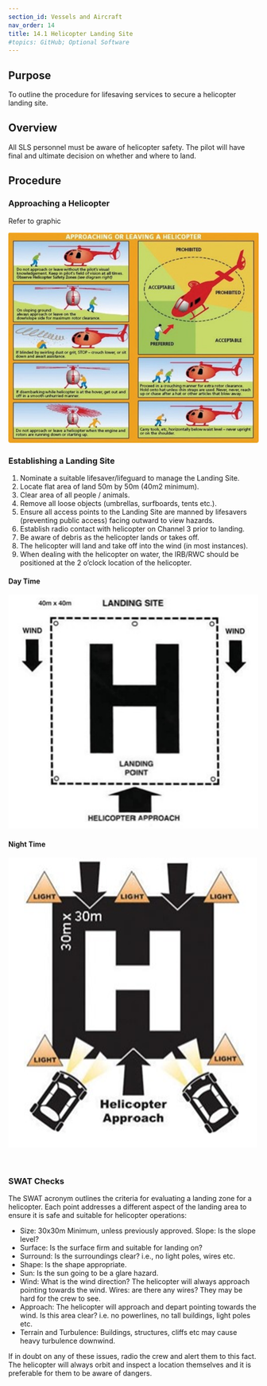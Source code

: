 ```yaml
---
section_id: Vessels and Aircraft
nav_order: 14
title: 14.1 Helicopter Landing Site
#topics: GitHub; Optional Software
---
```


## Purpose
To outline the procedure for lifesaving services to secure a helicopter landing site.

## Overview
All SLS personnel must be aware of helicopter safety. The pilot will have final and ultimate decision on whether and where to land.

## Procedure

### Approaching a Helicopter
Refer to graphic

![Helicopter Landing Site](../images/14-1-Helicopter-Landing-Site.png)
 
### Establishing a Landing Site
1.	Nominate a suitable lifesaver/lifeguard to manage the Landing Site.
2.	Locate flat area of land 50m by 50m (40m2 minimum).
3.	Clear area of all people / animals.
4.	Remove all loose objects (umbrellas, surfboards, tents etc.).
5.	Ensure all access points to the Landing Site are manned by lifesavers (preventing public access) facing outward to view hazards.
6.	Establish radio contact with helicopter on Channel 3 prior to landing.
7.	Be aware of debris as the helicopter lands or takes off.
8.	The helicopter will land and take off into the wind (in most instances).
9.	When dealing with the helicopter on water, the IRB/RWC should be positioned at the 2 o’clock location of the helicopter.

#### Day Time

![Helicopter 1](../images/14-1-Helicopter-1.png)
 
#### Night Time
	
![Helicopter 2](../images/14-1-Helicopter-2.png)

 
### SWAT Checks

The SWAT acronym outlines the criteria for evaluating a landing zone for a helicopter. Each point addresses a different aspect of the landing area to ensure it is safe and suitable for helicopter operations:

- Size: 30x30m Minimum, unless previously approved. Slope: Is the slope level?
- Surface: Is the surface firm and suitable for landing on?
- Surround: Is the surroundings clear? i.e., no light poles, wires etc. 
- Shape: Is the shape appropriate.
- Sun: Is the sun going to be a glare hazard.
- Wind: What is the wind direction? The helicopter will always approach pointing towards the wind. Wires: are there any wires? They may be hard for the crew to see.
- Approach: The helicopter will approach and depart pointing towards the wind. Is this area clear? i.e. no powerlines, no tall buildings, light poles etc.
- Terrain and Turbulence: Buildings, structures, cliffs etc may cause heavy turbulence downwind.

If in doubt on any of these issues, radio the crew and alert them to this fact. The helicopter will always orbit and inspect a location themselves and it is preferable for them to be aware of dangers.